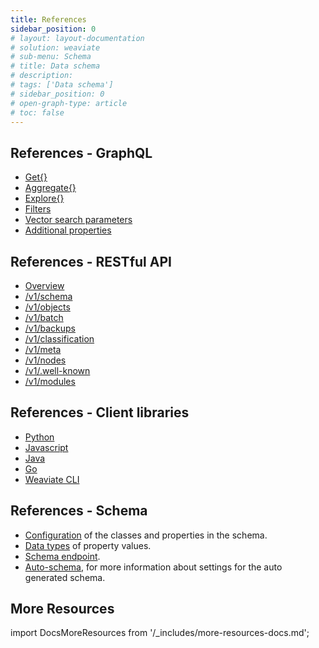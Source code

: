 ```yaml
---
title: References
sidebar_position: 0
# layout: layout-documentation
# solution: weaviate
# sub-menu: Schema
# title: Data schema
# description: 
# tags: ['Data schema']
# sidebar_position: 0
# open-graph-type: article
# toc: false
---
```


## References - GraphQL
- [Get{}](./graphql/get.md)
- [Aggregate{}](./graphql/aggregate.md)
- [Explore{}](./graphql/explore.md)
- [Filters](./graphql/filters.md)
- [Vector search parameters](./graphql/vector-search-parameters.md)
- [Additional properties](./graphql/additional-properties.md)

## References - RESTful API
- [Overview](./rest/index.md)
- [/v1/schema](./rest/schema.md)
- [/v1/objects](./rest/objects.md)
- [/v1/batch](./rest/batch.md)
- [/v1/backups](./rest/backups.md)
- [/v1/classification](./rest/classification.md)
- [/v1/meta](./rest/meta.md)
- [/v1/nodes](./rest/nodes.md)
- [/v1/.well-known](./rest/well-known.md)
- [/v1/modules](./rest/modules.md)

## References - Client libraries
- [Python](./client-libraries/python.md)
- [Javascript](./client-libraries/javascript.md)
- [Java](./client-libraries/java.md)
- [Go](./client-libraries/go.md)
- [Weaviate CLI](./client-libraries/cli.md)

## References - Schema
- [Configuration](./schema-configuration.md) of the classes and properties in the schema.
- [Data types](./datatypes.md) of property values.
- [Schema endpoint](../references/rest/schema.md).
- [Auto-schema](./schema-configuration.md#auto-schema), for more information about settings for the auto generated schema.
## More Resources

import DocsMoreResources from '/_includes/more-resources-docs.md';

<DocsMoreResources />
